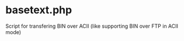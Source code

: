 basetext.php
============

Script for transfering BIN over ACII (like supporting BIN over FTP in ACII mode)
